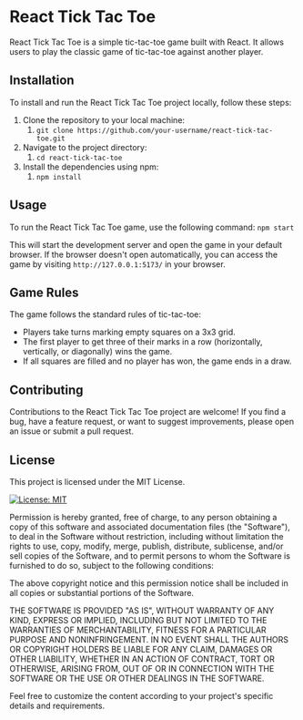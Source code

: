 # React Tick Tac Toe

React Tick Tac Toe is a simple tic-tac-toe game built with React. It allows users to play the classic game of tic-tac-toe against another player.

## Installation

To install and run the React Tick Tac Toe project locally, follow these steps:

1. Clone the repository to your local machine:
   1. `git clone https://github.com/your-username/react-tick-tac-toe.git`
2. Navigate to the project directory:
   1. `cd react-tick-tac-toe`
3. Install the dependencies using npm:
   1. `npm install`

## Usage
To run the React Tick Tac Toe game, use the following command:
`npm start`

This will start the development server and open the game in your default browser. If the browser doesn't open automatically, you can access the game by visiting `http://127.0.0.1:5173/` in your browser.

## Game Rules
The game follows the standard rules of tic-tac-toe:

* Players take turns marking empty squares on a 3x3 grid.
* The first player to get three of their marks in a row (horizontally, vertically, or diagonally) wins the game.
* If all squares are filled and no player has won, the game ends in a draw.

## Contributing
Contributions to the React Tick Tac Toe project are welcome! If you find a bug, have a feature request, or want to suggest improvements, please open an issue or submit a pull request.

## License

This project is licensed under the MIT License.

[![License: MIT](https://img.shields.io/badge/License-MIT-yellow.svg)](https://opensource.org/licenses/MIT)

Permission is hereby granted, free of charge, to any person obtaining a copy of this software and associated documentation files (the "Software"), to deal in the Software without restriction, including without limitation the rights to use, copy, modify, merge, publish, distribute, sublicense, and/or sell copies of the Software, and to permit persons to whom the Software is furnished to do so, subject to the following conditions:

The above copyright notice and this permission notice shall be included in all copies or substantial portions of the Software.

THE SOFTWARE IS PROVIDED "AS IS", WITHOUT WARRANTY OF ANY KIND, EXPRESS OR IMPLIED, INCLUDING BUT NOT LIMITED TO THE WARRANTIES OF MERCHANTABILITY, FITNESS FOR A PARTICULAR PURPOSE AND NONINFRINGEMENT. IN NO EVENT SHALL THE AUTHORS OR COPYRIGHT HOLDERS BE LIABLE FOR ANY CLAIM, DAMAGES OR OTHER LIABILITY, WHETHER IN AN ACTION OF CONTRACT, TORT OR OTHERWISE, ARISING FROM, OUT OF OR IN CONNECTION WITH THE SOFTWARE OR THE USE OR OTHER DEALINGS IN THE SOFTWARE.


Feel free to customize the content according to your project's specific details and requirements.
